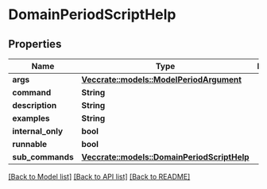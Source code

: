 # DomainPeriodScriptHelp

## Properties

Name | Type | Description | Notes
------------ | ------------- | ------------- | -------------
**args** | [**Vec<crate::models::ModelPeriodArgument>**](model.Argument.md) |  |
**command** | **String** |  |
**description** | **String** |  |
**examples** | **String** |  |
**internal_only** | **bool** |  |
**runnable** | **bool** |  |
**sub_commands** | [**Vec<crate::models::DomainPeriodScriptHelp>**](domain.ScriptHelp.md) |  |

[[Back to Model list]](../README.md#documentation-for-models) [[Back to API list]](../README.md#documentation-for-api-endpoints) [[Back to README]](../README.md)
